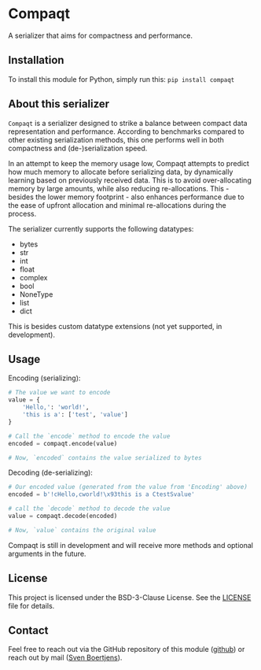 # Compaqt

A serializer that aims for compactness and performance.


## Installation

To install this module for Python, simply run this:
`pip install compaqt`


## About this serializer

`Compaqt` is a serializer designed to strike a balance between compact data representation and performance. According to benchmarks compared to other existing serialization methods, this one performs well in both compactness and (de-)serialization speed.

In an attempt to keep the memory usage low, Compaqt attempts to predict how much memory to allocate before serializing data, by dynamically learning based on previously received data. This is to avoid over-allocating memory by large amounts, while also reducing re-allocations. This - besides the lower memory footprint - also enhances performance due to the ease of upfront allocation and minimal re-allocations during the process.

The serializer currently supports the following datatypes:
- bytes
- str
- int
- float
- complex
- bool
- NoneType
- list
- dict

This is besides custom datatype extensions (not yet supported, in development).


## Usage

Encoding (serializing):
```python
# The value we want to encode
value = {
    'Hello,': 'world!',
    'this is a': ['test', 'value']
}

# Call the `encode` method to encode the value
encoded = compaqt.encode(value)

# Now, `encoded` contains the value serialized to bytes
```

Decoding (de-serializing):
```python
# Our encoded value (generated from the value from 'Encoding' above)
encoded = b'!cHello,cworld!\x93this is a CtestSvalue'

# call the `decode` method to decode the value
value = compaqt.decode(encoded)

# Now, `value` contains the original value
```

Compaqt is still in development and will receive more methods and optional arguments in the future.


## License

This project is licensed under the BSD-3-Clause License. See the [LICENSE](https://github.com/svenboertjens/compaqt/blob/main/LICENSE.md) file for details.


## Contact

Feel free to reach out via the GitHub repository of this module ([github](https://github.com/svenboertjens/compaqt.git)) or reach out by mail ([Sven Boertjens](mailto:boertjens.sven@gmail.com)).

